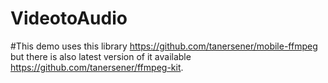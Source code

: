 # VideotoAudio

#This demo uses this library https://github.com/tanersener/mobile-ffmpeg but there is also latest version of it available https://github.com/tanersener/ffmpeg-kit.
